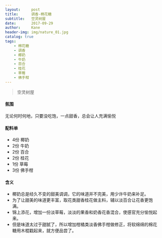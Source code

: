 ```yaml
---
layout:     post
title:      调香-棉花糖
subtitle:   空灵树屋
date:       2017-09-29
author:     Kane
header-img: img/nature_01.jpg
catalog: true
tags:
    - 棉花糖
    - 调香
    - 椰奶
    - 牛奶
    - 百合
    - 桂花
    - 草莓
    - 佛手柑
---
```


> 空灵树屋

#### 氛围
无论何时何地，只要没吃饱，一点甜香，总会让人充满愉悦

#### 配料单
- 4份 椰奶
- 2份 牛奶
- 2份 百合
- 2份 桂花
- 1份 草莓
- 3份 佛手柑

#### 含义
- 椰奶总是经久不变的甜美调调，它的味道并不完美，用少许牛奶来补足。
- 为了让甜美的味道更丰富，取花类甜香桂花做主料，辅以淡百合让花香更饱满。
- 锦上添花，增加一份淡草莓，淡淡的果香和奶香花香混合，使感官充分愉悦起来。
- 但是味道太过于甜腻了，所以增加柑橘类淡香佛手柑做修正，将软绵绵的棉花糖用木棍戳起来，就方便品尝了。
